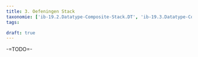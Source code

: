 ```yaml
---
title: 3. Oefeningen Stack
taxonomie: ['ib-19.2.Datatype-Composite-Stack.DT', 'ib-19.3.Datatype-Composite-Stack.DT']
tags:

draft: true 
---
```


-=TODO=-